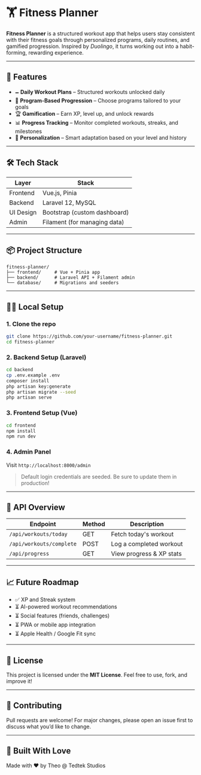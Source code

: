 # 🏋️ Fitness Planner

**Fitness Planner** is a structured workout app that helps users stay consistent with their fitness goals through personalized programs, daily routines, and gamified progression. Inspired by *Duolingo*, it turns working out into a habit-forming, rewarding experience.

---

## 🚀 Features

* 🗕️ **Daily Workout Plans** – Structured workouts unlocked daily
* 🧠 **Program-Based Progression** – Choose programs tailored to your goals
* 🏆 **Gamification** – Earn XP, level up, and unlock rewards
* 📊 **Progress Tracking** – Monitor completed workouts, streaks, and milestones
* 🔐 **Personalization** – Smart adaptation based on your level and history

---

## 🛠️ Tech Stack

| Layer     | Stack                        |
| --------- | ---------------------------- |
| Frontend  | Vue.js, Pinia                |
| Backend   | Laravel 12, MySQL            |
| UI Design | Bootstrap (custom dashboard) |
| Admin     | Filament (for managing data) |

---

## 📦 Project Structure

```
fitness-planner/
├── frontend/     # Vue + Pinia app
├── backend/      # Laravel API + Filament admin
└── database/     # Migrations and seeders
```

---

## 🧑‍💻 Local Setup

### 1. Clone the repo

```bash
git clone https://github.com/your-username/fitness-planner.git
cd fitness-planner
```

### 2. Backend Setup (Laravel)

```bash
cd backend
cp .env.example .env
composer install
php artisan key:generate
php artisan migrate --seed
php artisan serve
```

### 3. Frontend Setup (Vue)

```bash
cd frontend
npm install
npm run dev
```

### 4. Admin Panel

Visit `http://localhost:8000/admin`

> Default login credentials are seeded. Be sure to update them in production!

---

## 🧪 API Overview

| Endpoint                 | Method | Description              |
| ------------------------ | ------ | ------------------------ |
| `/api/workouts/today`    | GET    | Fetch today's workout    |
| `/api/workouts/complete` | POST   | Log a completed workout  |
| `/api/progress`          | GET    | View progress & XP stats |

---

## 📈 Future Roadmap

* ✅ XP and Streak system
* ⏳ AI-powered workout recommendations
* ⏳ Social features (friends, challenges)
* ⏳ PWA or mobile app integration
* ⏳ Apple Health / Google Fit sync

---

## 📄 License

This project is licensed under the **MIT License**.
Feel free to use, fork, and improve it!

---

## 💬 Contributing

Pull requests are welcome! For major changes, please open an issue first to discuss what you’d like to change.

---

## 🙌 Built With Love

Made with ❤️ by Theo @ Tedtek Studios
